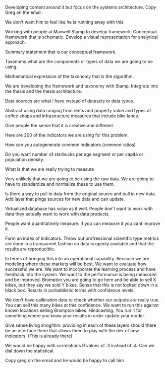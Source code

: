 
Developing content around it but focus on the systems architecture. Copy Greg on the email. 

We don't want him to feel like he is running away with this

Working with people at Maxwell Stamp to develop framework. Conceptual framework that is schematic. Develop a visual representation for analytical approach.

Summary statement that is our conceptual framework.

Taxonomy what are the components or types of data we are going to be using.

Mathematical expression of the taxonomy that is the algorithm.

We are developing the framework and taxonomy with Stamp. Integrate into the thesis and the thesis architecture.

Data sources are what I have instead of datasets or data types.

Abstract using data ranging from rents and property value and types of coffee shops and infrastructure measures that include bike lanes. 

Give people the sense that it is creative and different.

Here are 200 of the indicators we are using for this problem.

How can you autogenerate common indicators (common ratios)

Do you want number of starbucks per age segment or per capita or population density.

What is that we are really trying to measure

Very unlikely that we are going to be using the raw data. We are going to have to standardize and normalize these to use them.

Is there a way to pull in data from the original source and pull in new data. Add layer that pings sources for new data and can update.

Virtualized database has value as it well. People don't want to work with data they actually want to work with data products.

People want quantitatively measure. If you can meausre it you cant improve it. 

Form an index of indicators. Throw out profressional scientific type metrics are done in a transparent fashion on data is openly available and that the results are reproducible.

In terms of bringing this into an operational capability. Because we are modeling where these markets will be best. We want to evaluate how successful we are. We want to incorporate the learning process and have feedback into the system. We want to the performance is being measured and be improved. Brompton you are going to go here and be able to sell X bikes, but they say we sold Y bikes. Sense that this is not locked down in a black box. Results in porbabilistic terms with confidence levels.

We don't have calibration data to check whether our outputs are really true. You can sell this many bikes at this confidence. We want to run this against known locations selling Brompton bikes. Hindcasting. You run it for something where you know your results in order update your model.

Give sense living alrogithm. providing in each of these layers should there be an interface there that allows them to play with the dev of new indicators. (This is already there)

We would be happy with correlations R values of .3 instead of .4. Can we dial down the statistical.

Copy greg on the email and he would be happy to call him